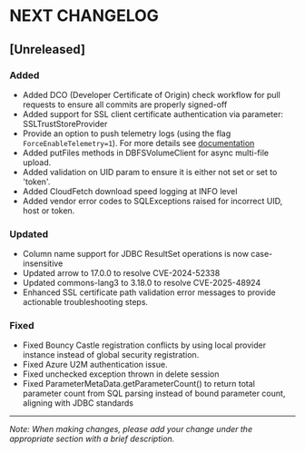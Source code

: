 # NEXT CHANGELOG

## [Unreleased]

### Added
- Added DCO (Developer Certificate of Origin) check workflow for pull requests to ensure all commits are properly signed-off
- Added support for SSL client certificate authentication via parameter: SSLTrustStoreProvider
- Provide an option to push telemetry logs (using the flag `ForceEnableTelemetry=1`). For more details see [documentation](https://docs.databricks.com/aws/en/integrations/jdbc-oss/properties#-telemetry-collection)
- Added putFiles methods in DBFSVolumeClient for async multi-file upload.
- Added validation on UID param to ensure it is either not set or set to 'token'.
- Added CloudFetch download speed logging at INFO level
- Added vendor error codes to SQLExceptions raised for incorrect UID, host or token.

### Updated
- Column name support for JDBC ResultSet operations is now case-insensitive
- Updated arrow to 17.0.0 to resolve CVE-2024-52338
- Updated commons-lang3 to 3.18.0 to resolve CVE-2025-48924
- Enhanced SSL certificate path validation error messages to provide actionable troubleshooting steps.

### Fixed
- Fixed Bouncy Castle registration conflicts by using local provider instance instead of global security registration.
- Fixed Azure U2M authentication issue.
- Fixed unchecked exception thrown in delete session
- Fixed ParameterMetaData.getParameterCount() to return total parameter count from SQL parsing instead of bound parameter count, aligning with JDBC standards

---
*Note: When making changes, please add your change under the appropriate section with a brief description.* 
